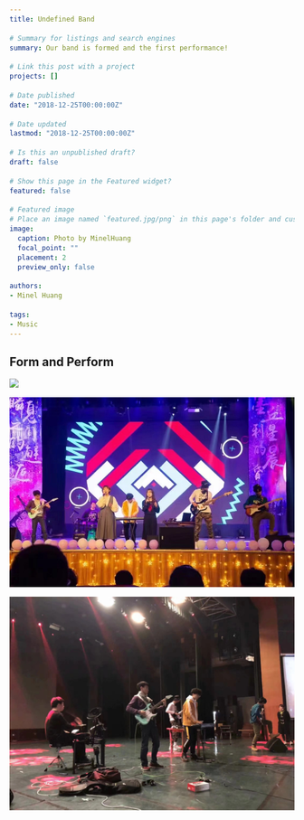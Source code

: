 ```yaml
---
title: Undefined Band

# Summary for listings and search engines
summary: Our band is formed and the first performance!

# Link this post with a project
projects: []

# Date published
date: "2018-12-25T00:00:00Z"

# Date updated
lastmod: "2018-12-25T00:00:00Z"

# Is this an unpublished draft?
draft: false

# Show this page in the Featured widget?
featured: false

# Featured image
# Place an image named `featured.jpg/png` in this page's folder and customize its options here.
image:
  caption: Photo by MinelHuang
  focal_point: ""
  placement: 2
  preview_only: false

authors:
- Minel Huang

tags:
- Music
---
```


## Form and Perform

![](./01.jpg)

![](./02.jpeg)

![](./03.jpeg)